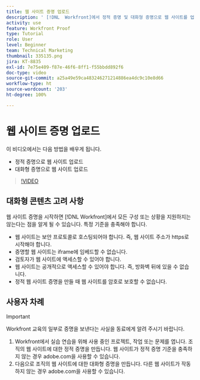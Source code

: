 ```yaml
---
title: 웹 사이트 증명 업로드
description: ' [!DNL  Workfront]에서 정적 증명 및 대화형 증명으로 웹 사이트를 업로드하는 방법을 알아봅니다.'
activity: use
feature: Workfront Proof
type: Tutorial
role: User
level: Beginner
team: Technical Marketing
thumbnail: 335135.png
jira: KT-8835
exl-id: 7e75e409-f87e-46f6-8ff1-f55bbdd892f6
doc-type: video
source-git-commit: a25a49e59ca483246271214886ea4dc9c10e8d66
workflow-type: ht
source-wordcount: '203'
ht-degree: 100%

---
```


# 웹 사이트 증명 업로드

이 비디오에서는 다음 방법을 배우게 됩니다.

* 정적 증명으로 웹 사이트 업로드
* 대화형 증명으로 웹 사이트 업로드

>[!VIDEO](https://video.tv.adobe.com/v/335135/?quality=12&learn=on)


## 대화형 콘텐츠 고려 사항

웹 사이트 증명을 시작하면 [!DNL Workfront]에서 모든 구성 또는 상황을 지원하지는 않는다는 점을 알게 될 수 있습니다. 특정 기준을 충족해야 합니다.

* 웹 사이트는 보안 프로토콜로 호스팅되어야 합니다. 즉, 웹 사이트 주소가 https로 시작해야 합니다.
* 증명할 웹 사이트는 iframe에 임베드할 수 없습니다.
* 검토자가 웹 사이트에 액세스할 수 있어야 합니다.
* 웹 사이트는 공개적으로 액세스할 수 있어야 합니다. 즉, 방화벽 뒤에 있을 수 없습니다.
* 정적 웹 사이트 증명을 만들 때 웹 사이트를 암호로 보호할 수 없습니다.

## 사용자 차례

>[!IMPORTANT]
>
>Workfront 교육의 일부로 증명을 보낸다는 사실을 동료에게 알려 주시기 바랍니다.

1. Workfront에서 실습 연습을 위해 사용 중인 프로젝트, 작업 또는 문제를 엽니다. 조직의 웹 사이트에 대한 정적 증명을 만듭니다. 웹 사이트가 정적 증명 기준을 충족하지 않는 경우 adobe.com을 사용할 수 있습니다.
1. 다음으로 조직의 웹 사이트에 대한 대화형 증명을 만듭니다. 다른 웹 사이트가 작동하지 않는 경우 adobe.com을 사용할 수 있습니다.

<!-- 
Learn more about these considerations in the articles Generate a static proof for a website or other web content and Generate an interactive proof for a website or other web content. 
-->

<!--
### Learn more
[!DNL Workfront] also supports interactive proofing of files generated from a ZIP file. Learn how to prepare the ZIP file for uploading in the article Interactive content proofs.

* Generate a static proof for a website or other web content
* Generate an interactive proof for a website or other web content
* Generate a proof for interactive content in a ZIP file
* Understand the desktop proofing viewer
* Install the desktop proofing viewer
-->
